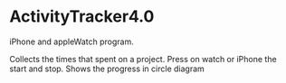 # ActivityTracker4.0

iPhone and appleWatch program.

Collects the times that spent on a project.
Press on watch or iPhone the start and stop.
Shows the progress in circle diagram
